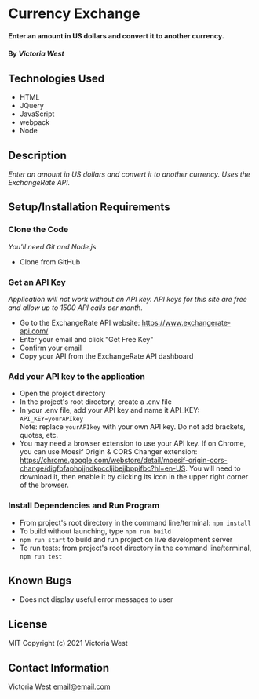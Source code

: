 # Currency Exchange

#### Enter an amount in US dollars and convert it to another currency.

#### By _**Victoria West**_

## Technologies Used
* HTML
* JQuery
* JavaScript
* webpack
* Node

## Description
_Enter an amount in US dollars and convert it to another currency. Uses the ExchangeRate API._

## Setup/Installation Requirements
### Clone the Code
_You'll need Git and Node.js_
* Clone from GitHub

### Get an API Key
_Application will not work without an API key. API keys for this site are free and allow up to 1500 API calls per month._
* Go to the ExchangeRate API website: https://www.exchangerate-api.com/
* Enter your email and click "Get Free Key"
* Confirm your email
* Copy your API from the ExchangeRate API dashboard

### Add your API key to the application
* Open the project directory
* In the project's root directory, create a .env file
* In your .env file, add your API key and name it API_KEY:  
  `API_KEY=yourAPIkey`   
  Note: replace `yourAPIkey` with your own API key. Do not add brackets, quotes, etc.
* You may need a browser extension to use your API key. If on Chrome, you can use Moesif Origin & CORS Changer extension: https://chrome.google.com/webstore/detail/moesif-origin-cors-change/digfbfaphojjndkpccljibejjbppifbc?hl=en-US. You will need to download it, then enable it by clicking its icon in the upper right corner of the browser.

### Install Dependencies and Run Program
* From project's root directory in the command line/terminal: `npm install`
* To build without launching, type `npm run build`
* `npm run start` to build and run project on live development server
* To run tests: from project's root directory in the command line/terminal, `npm run test`


## Known Bugs
* Does not display useful error messages to user

## License
MIT
Copyright (c) 2021 Victoria West
## Contact Information
Victoria West email@email.com

